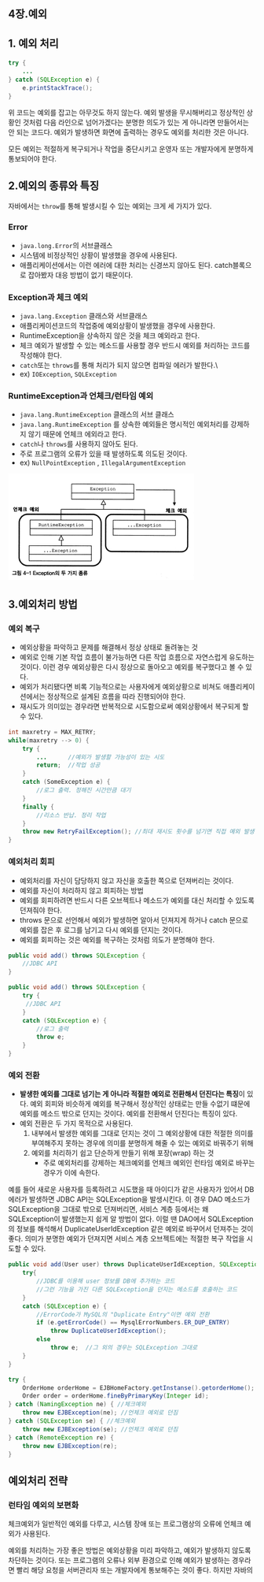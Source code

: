 ## 4장.예외

## 1. 예외 처리

```java
try {
    ...
} catch (SQLException e) {
    e.printStackTrace();
}
```

위 코드는 예외를 잡고는 아무것도 하지 않는다. 예외 발생을 무시해버리고 정상적인 상황인 것처럼 다음 라인으로 넘어가겠다는 분명한 의도가 있는 게 아니라면 만들어서는 안 되는 코드다. 예외가 발생하면 화면에 출력하는 경우도 예외를 처리한 것은 아니다.

모든 예외는 적절하게 복구되거나 작업을 중단시키고 운영자 또는 개발자에게 분명하게 통보되어야 한다.

## 2.예외의 종류와 특징

자바에서는 `throw`를 통해 발생시킬 수 있는 예외는 크게 세 가지가 있다.

### Error

- `java.long.Error`의 서브클래스
- 시스템에 비정상적인 상황이 발생했을 경우에 사용된다. 
- 애플리케이션에서는 이런 에러에 대한 처리는 신경쓰지 않아도 된다. catch블록으로 잡아봤자 대응 방법이 없기 때문이다.

### Exception과 체크 예외

- `java.lang.Exception` 클래스와 서브클래스
- 애플리케이션코드의 작업중에 예외상황이 발생했을 경우에 사용한다.
- RuntimeException을 상속하지 않은 것을 체크 예외라고 한다.
- 체크 예외가 발생할 수 있는 메소드를 사용할 경우 반드시 예외를 처리하는 코드를 작성해야 한다.
- `catch`또는 `throws`를 통해 처리가 되지 않으면 컴파일 에러가 발한다.\
- ex) `IOException`, `SQLException`

### RuntimeException과 언체크/런타임 예외

- `java.lang.RuntimeException` 클래스의 서브 클래스
- `java.lang.RuntimeException` 를 상속한 예외들은 명시적인 예외처리를 강제하지 않기 때문에 언체크 에외라고 한다.
- `catch`나 `throws`를 사용하지 않아도 된다.
- 주로 프로그램의 오류가 있을 때 발생하도록 의도된 것이다.
- ex) `NullPointException` , `IllegalArgumentException`

![img](https://github.com/dilmah0203/TIL/blob/main/Image/Exception01.png)

## 3.예외처리 방법

### 예외 복구

- 예외상황을 파악하고 문제를 해결해서 정상 상태로 돌려놓는 것
- 예외로 인해 기본 작업 흐름이 불가능하면 다른 작업 흐름으로 자연스럽게 유도하는 것이다. 이런 경우 예외상황은 다시 정상으로 돌아오고 예외를 복구했다고 볼 수 있다.
- 예외가 처리됐다면 비록 기능적으로는 사용자에게 예외상황으로 비쳐도 애플리케이션에서는 정상적으로 설계된 흐름을 따라 진행되어야 한다.
- 재시도가 의미있는 경우라면 반복적으로 시도함으로써 예외상황에서 복구되게 할 수 있다.

```java
int maxretry = MAX_RETRY;
while(maxretry --> 0) {
    try {
        ...      //예외가 발생할 가능성이 있는 시도
        return;  //작업 성공
    }
    catch (SomeException e) {
        //로그 출력. 정해진 시간만큼 대기
    }
    finally {
        //리소스 반납. 정리 작업
    }
    throw new RetryFailException(); //최대 재시도 횟수를 넘기면 직접 예외 발생
}
```

### 예외처리 회피

- 예외처리를 자신이 담당하지 않고 자신을 호출한 쪽으로 던져버리는 것이다. 
- 예외를 자신이 처리하지 않고 회피하는 방법
- 예외를 회피하려면 반드시 다른 오브젝트나 메소드가 예외를 대신 처리할 수 있도록 던져줘야 한다.
- throws 문으로 선언해서 예외가 발생하면 알아서 던져지게 하거나 catch 문으로 예외를 잡은 후 로그를 남기고 다시 예외를 던지는 것이다.
- 예외를 회피하는 것은 예외를 복구하는 것처럼 의도가 분명해야 한다.

```java
public void add() throws SQLException {
    //JDBC API
}
```

```java
public void add() throws SQLException {
    try {
     //JDBC API
    }
    catch (SQLException e) {
        //로그 출력
        throw e;
    }
}
```

### 예외 전환

- **발생한 예외를 그대로 넘기는 게 아니라 적절한 예외로 전환해서 던진다는 특징**이 있다. 예외 회피와 비슷하게 예외를 복구해서 정상적인 상태로는 만들 수없기 떄문에 예외를 메소드 밖으로 던지는 것이다. 예외를 전환해서 던진다는 특징이 있다.
- 예외 전환은 두 가지 목적으로 사용된다. 
    1. 내부에서 발생한 예외를 그대로 던지는 것이 그 예외상황에 대한 적절한 의미를 부여해주지 못하는 경우에 의미를 분명하게 해줄 수 있는 예외로 바꿔주기 위해
    2. 예외를 처리하기 쉽고 단순하게 만들기 위해 포장(wrap) 하는 것
       - 주로 예외처리를 강제하는 체크예외를 언체크 예외인 런타임 예외로 바꾸는 경우가 이에 속한다.

예를 들어 새로운 사용자를 등록하려고 시도했을 때 아이디가 같은 사용자가 있어서 DB 에러가 발생하면 JDBC API는 SQLException을 발생시킨다. 이 경우 DAO 메소드가 SQLException을 그대로 밖으로 던져버리면, 서비스 계층 등에서는 왜 SQLException이 발생했는지 쉽게 알 방법이 없다. 이럴 땐 DAO에서 SQLException의 정보를 해석해서 DuplicateUserIdException 같은 예외로 바꾸어서 던져주는 것이 좋다. 의미가 분명한 예외가 던져지면 서비스 계층 오브젝트에는 적절한 복구 작업을 시도할 수 있다.

```java
public void add(User user) throws DuplicateUserIdException, SQLException {
    try{
        //JDBC를 이용해 user 정보를 DB에 추가하는 코드
        //그런 기능을 가진 다른 SQLException을 던지는 메소드를 호출하는 코드
    }
    catch (SQLException e) {
        //ErrorCode가 MySQL의 "Duplicate Entry"이면 예외 전환
        if (e.getErrorCode() == MysqlErrorNumbers.ER_DUP_ENTRY)
            throw DuplicateUserIdException();
        else
            throw e;  //그 외의 경우는 SQLException 그대로
    }
}
```

```java
try {
    OrderHome orderHome = EJBHomeFactory.getInstanse().getorderHome();
    Order order = orderHome.fineByPrimaryKey(Integer id);
} catch (NamingException ne) { //체크예외
    throw new EJBException(ne); //언체크 예외로 던짐
} catch (SQLException se) { //체크예외 
    throw new EJBException(se); //언체크 예외로 던짐
} catch (RemoteException re) {
    throw new EJBException(re);
}
```

## 예외처리 전략

### 런타임 예외의 보편화

체크예외가 일반적인 예외를 다루고, 시스템 장애 또는 프로그램상의 오류에 언체크 예외가 사용된다. 

예외를 처리하는 가장 좋은 방법은 예외상황을 미리 파악하고, 예외가 발생하지 않도록 차단하는 것이다. 또는 프로그램의 오류나 외부 환경으로 인해 예외가 발생하는 경우라면 빨리 해당 요청을 서버관리자 또는 개발자에게 통보해주는 것이 좋다. 하지만 자바의 



